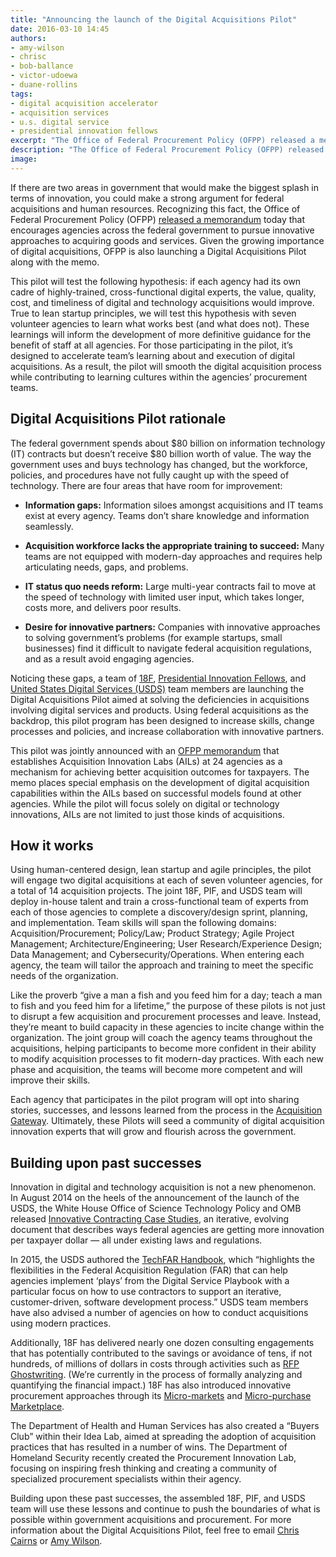 ```yaml
---
title: "Announcing the launch of the Digital Acquisitions Pilot"
date: 2016-03-10 14:45
authors:
- amy-wilson
- chrisc
- bob-ballance
- victor-udoewa
- duane-rollins
tags:
- digital acquisition accelerator
- acquisition services
- u.s. digital service
- presidential innovation fellows
excerpt: "The Office of Federal Procurement Policy (OFPP) released a memorandum today that encourages agencies across the federal government to pursue innovative approaches to acquiring goods and services. Given the growing importance of digital acquisitions, OFPP is also launching a Digital Acquisitions Pilot along with the memo."
description: "The Office of Federal Procurement Policy (OFPP) released a memorandum today that encourages agencies across the federal government to pursue innovative approaches to acquiring goods and services. Given the growing importance of digital acquisitions, OFPP is also launching a Digital Acquisitions Pilot along with the memo."
image:
---
```


If there are two areas in government that would make the biggest splash
in terms of innovation, you could make a strong argument for federal
acquisitions and human resources. Recognizing this fact, the Office of
Federal Procurement Policy (OFPP) [released a memorandum](https://www.whitehouse.gov/blog/2016/03/09/fostering-culture-innovation-across-government-through-acquisition-innovation-labs) today that
encourages agencies across the federal government to pursue innovative
approaches to acquiring goods and services. Given the growing importance
of digital acquisitions, OFPP is also launching a Digital Acquisitions
Pilot along with the memo.

This pilot will test the following hypothesis: if each agency had its
own cadre of highly-trained, cross-functional digital experts, the
value, quality, cost, and timeliness of digital and technology
acquisitions would improve. True to lean startup principles, we will
test this hypothesis with seven volunteer agencies to learn what works
best (and what does not). These learnings will inform the development of
more definitive guidance for the benefit of staff at all agencies. For
those participating in the pilot, it’s designed to accelerate team’s
learning about and execution of digital acquisitions. As a result, the
pilot will smooth the digital acquisition process while contributing to
learning cultures within the agencies’ procurement teams.

## Digital Acquisitions Pilot rationale

The federal government spends about $80 billion on information
technology (IT) contracts but doesn’t receive $80 billion worth of
value. The way the government uses and buys technology has changed, but
the workforce, policies, and procedures have not fully caught up with
the speed of technology. There are four areas that have room for
improvement:

-   **Information gaps:** Information siloes amongst acquisitions and IT teams exist at every agency. Teams don’t share knowledge and information seamlessly.

-   **Acquisition workforce lacks the appropriate training to succeed:** Many teams are not equipped with modern-day approaches and requires help articulating needs, gaps, and problems.

-   **IT status quo needs reform:** Large multi-year contracts fail to move at the speed of technology with limited user input, which takes longer, costs more, and delivers poor results.

-   **Desire for innovative partners:** Companies with innovative approaches to solving government’s problems (for example startups, small businesses) find it difficult to navigate federal acquisition regulations, and as a result avoid engaging agencies.

Noticing these gaps, a team of [18F](https://18f.gsa.gov/), [Presidential Innovation Fellows](http://pif.gov),
and [United
States Digital Services
(USDS)](https://www.whitehouse.gov/digital/united-states-digital-service)
team members are launching the Digital Acquisitions Pilot aimed at
solving the deficiencies in acquisitions involving digital services and
products. Using federal acquisitions as the backdrop, this pilot program
has been designed to increase skills, change processes and policies, and
increase collaboration with innovative partners.

This pilot was jointly announced with an [OFPP memorandum](https://www.whitehouse.gov/blog/2016/03/09/fostering-culture-innovation-across-government-through-acquisition-innovation-labs) that
establishes Acquisition Innovation Labs (AILs) at 24 agencies as a
mechanism for achieving better acquisition outcomes for taxpayers. The
memo places special emphasis on the development of digital acquisition
capabilities within the AILs based on successful models found at other
agencies. While the pilot will focus solely on digital or technology
innovations, AILs are not limited to just those kinds of acquisitions.

## How it works

Using human-centered design, lean startup and agile principles, the
pilot will engage two digital acquisitions at each of seven volunteer
agencies, for a total of 14 acquisition projects. The joint 18F, PIF,
and USDS team will deploy in-house talent and train a cross-functional
team of experts from each of those agencies to complete a
discovery/design sprint, planning, and implementation. Team skills will
span the following domains: Acquisition/Procurement; Policy/Law; Product
Strategy; Agile Project Management; Architecture/Engineering; User
Research/Experience Design; Data Management; and
Cybersecurity/Operations. When entering each agency, the team will
tailor the approach and training to meet the specific needs of the
organization.

Like the proverb “give a man a fish and you feed him for a day; teach a
man to fish and you feed him for a lifetime,” the purpose of these
pilots is not just to disrupt a few acquisition and procurement
processes and leave. Instead, they’re meant to build capacity in these
agencies to incite change within the organization. The joint group will
coach the agency teams throughout the acquisitions, helping participants
to become more confident in their ability to modify acquisition
processes to fit modern-day practices. With each new phase and
acquisition, the teams will become more competent and will improve their
skills.

Each agency that participates in the pilot program will opt into sharing
stories, successes, and lessons learned from the process in the
[Acquisition
Gateway](https://hallways.cap.gsa.gov/app/#/content/the-techfar-hub).
Ultimately, these Pilots will seed a community of digital acquisition
innovation experts that will grow and flourish across the government.

## Building upon past successes

Innovation in digital and technology acquisition is not a new
phenomenon. In August 2014 on the heels of the announcement of the
launch of the USDS, the White House Office of Science Technology Policy
and OMB released [Innovative
Contracting Case
Studies](http://www.whitehouse.gov/sites/default/files/microsites/ostp/innovative_contracting_case_studies_2014_-_august.pdf),
an iterative, evolving document that describes ways federal agencies are
getting more innovation per taxpayer dollar — all under existing laws
and regulations.

In 2015, the USDS authored the [TechFAR
Handbook](https://playbook.cio.gov/techfar/), which “highlights the
flexibilities in the Federal Acquisition Regulation (FAR) that can help
agencies implement ‘plays’ from the Digital Service Playbook with a
particular focus on how to use contractors to support an iterative,
customer-driven, software development process.” USDS team members have
also advised a number of agencies on how to conduct acquisitions using
modern practices.

Additionally, 18F has delivered nearly one dozen consulting engagements that has potentially contributed to the savings or avoidance of tens, if not hundreds, of millions of dollars in costs through activities such as [RFP
Ghostwriting](https://18f.gsa.gov/2015/03/30/new-rfp-ghostwriting-service-to-improve-contract-success/). (We’re currently in the process of formally analyzing and quantifying the financial impact.) 18F has also introduced innovative procurement approaches through its [Micro-markets](https://18f.gsa.gov/2015/11/18/the-current-future-of-18f-marketplaces/) and [Micro-purchase
Marketplace](https://18f.gsa.gov/2016/01/07/announcing-the-18f-micro-purchase-platform/).

The Department of Health and Human Services has also created a “Buyers
Club” within their Idea Lab, aimed at spreading the adoption of
acquisition practices that has resulted in a number of wins. The
Department of Homeland Security recently created the Procurement
Innovation Lab, focusing on inspiring fresh thinking and creating a
community of specialized procurement specialists within their agency.

Building upon these past successes, the assembled 18F, PIF, and USDS
team will use these lessons and continue to push the boundaries of what
is possible within government acquisitions and procurement. For more
information about the Digital Acquisitions Pilot, feel free to email
[Chris Cairns](mailto:christopher.cairns@gsa.gov) or [Amy
Wilson](mailto:amy.wilson@pif.gov).
